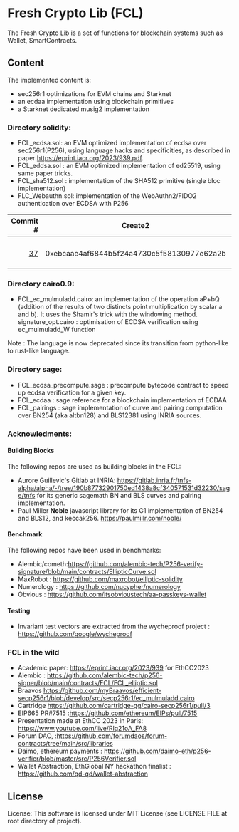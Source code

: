 # Fresh Crypto Lib (FCL)

The Fresh Crypto Lib is a set of functions for blockchain systems such as Wallet, SmartContracts.


## Content

The implemented content is:
- sec256r1 optimizations for EVM chains and Starknet
- an ecdaa implementation using blockchain primitives
- a Starknet dedicated musig2 implementation


### Directory solidity:

* FCL_ecdsa.sol: an EVM optimized implementation of ecdsa over sec256r1(P256), using language hacks and specificities, as described in paper https://eprint.iacr.org/2023/939.pdf.
* FCL_eddsa.sol   : an EVM optimized implementation of ed25519, using same paper tricks.
* FCL_sha512.sol : implementation of the SHA512 primitive (single bloc implementation)
* FLC_Webauthn.sol: implementation of the WebAuthn2/FIDO2 authentication over ECDSA with P256
<!--- FCL_ecdaa.sol: an EVM version of the ECDAA anonymous attestation for anonymous airdrops -->


| Commit # | Create2 | Mainnets | Testnets |
|--------:|---------|:--:|:----|
||         |  |         |
|[37](https://github.com/rdubois-crypto/FreshCryptoLib/commit/29f60f19d3a07ec501ce36429f9688d9be372368)| 0xebcaae4af6844b5f24a4730c5f58130977e62a2b    | [Polygon](https://polygonscan.com/address/0xebcaae4af6844b5f24a4730c5f58130977e62a2b#code)  | [Optimism](https://goerli-optimism.etherscan.io/address/0xebcaae4af6844b5f24a4730c5f58130977e62a2b#code), [Sepolia](https://sepolia.etherscan.io/address/0xebcaae4af6844b5f24a4730c5f58130977e62a2b#code), [Linea](https://explorer.goerli.linea.build/address/0xEBCaaE4Af6844B5F24A4730C5f58130977E62A2B/contracts#address-tabs)  |  


### Directory cairo0.9:

* FCL_ec_mulmuladd.cairo: an implementation of the operation aP+bQ (addition of the results of two distincts point multiplication by scalar a and b). It uses the Shamir's trick with the windowing method.
signature_opt.cairo : optimisation of ECDSA verification using ec_mulmuladd_W function

<!---* FCL_cairo_secp : optimization of the ECDSA function over sec256r1, using starkware implementation with ec_mulmuladdW_sec256k1 (original implementation from Starkware commons here:https://github.com/https://github.com/starkware-libs/cairo-lang/tree/master/src/starkware/cairo/common/cairo_secp)-->

<!---* FCL_cairo_secp256k1 : optimization of the ECDSA function over sec256k1 using ec_mulmuladdW_sec256r1 (original implementation from Cartridge here:https://github.com/cartridge-gg/cairo-secp256r1) -->


<!---*FCL_musig2: Original implementation of the Schnorr verification algorithm. Please note that it is a custom implementation (cryptographically equivalent, but not identical to BlockStream implementation).
Namely arbitrary domain separator, choice of hash, byte ordering and annoying little choices are not compatible with Musig2 BIP proposal.-->

Note : The language is now deprecated since its transition from python-like to rust-like language.

### Directory sage:

* FCL_ecdsa_precompute.sage : precompute bytecode contract to speed up ecdsa verification for a given key.
* FCL_ecdaa : sage reference for a blockchain implementation of ECDAA
* FCL_pairings : sage implementation of curve and pairing computation over BN254 (aka altbn128) and BLS12381 using INRIA sources.


### Acknowledments:


#### Building Blocks

The following repos are used as building blocks in the FCL:
* Aurore Guillevic's Gitlab at INRIA: https://gitlab.inria.fr/tnfs-alpha/alpha/-/tree/190b87732901750ed1438a8cf340571531d32230/sage/tnfs for its generic sagemath BN and BLS curves and pairing implementation.
* Paul Miller **Noble** javascript library for its G1 implementation of BN254 and BLS12, and keccak256. https://paulmillr.com/noble/

#### Benchmark

The following repos have been used in benchmarks:
* Alembic/cometh:https://github.com/alembic-tech/P256-verify-signature/blob/main/contracts/EllipticCurve.sol
* MaxRobot : https://github.com/maxrobot/elliptic-solidity
* Numerology : https://github.com/nucypher/numerology
* Obvious : https://github.com/itsobvioustech/aa-passkeys-wallet


#### Testing 

* Invariant test vectors are extracted from the wycheproof project : https://github.com/google/wycheproof

### FCL in the wild

* Academic paper: https://eprint.iacr.org/2023/939 for EthCC2023
* Alembic : https://github.com/alembic-tech/p256-signer/blob/main/contracts/FCL/FCL_elliptic.sol
* Braavos https://github.com/myBraavos/efficient-secp256r1/blob/develop/src/secp256r1/ec_mulmuladd.cairo
* Cartridge https://github.com/cartridge-gg/cairo-secp256r1/pull/3
* EIP665 PR#7515 :https://github.com/ethereum/EIPs/pull/7515
* Presentation made at EthCC 2023 in Paris: https://www.youtube.com/live/Rlq21oA_FA8
* Forum DAO,  :https://github.com/forumdaos/forum-contracts/tree/main/src/libraries
* Daimo, ethereum payments : https://github.com/daimo-eth/p256-verifier/blob/master/src/P256Verifier.sol
* Wallet Abstraction, EthGlobal NY hackathon finalist : https://github.com/qd-qd/wallet-abstraction


## License 
License: This software is licensed under MIT License (see LICENSE FILE at root directory of project).


